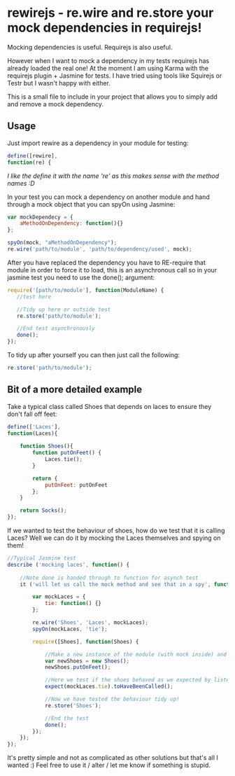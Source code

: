 # rewirejs - re.wire and re.store your mock dependencies in requirejs!

Mocking dependencies is useful. 
Requirejs is also useful. 

However when I want to mock a dependency in my tests requirejs has already loaded the real one! At the moment I am using Karma with the requirejs plugin + Jasmine for tests. I have tried using tools like Squirejs or Testr but I wasn't happy with either. 

This is a small file to include in your project that allows you to simply add and remove a mock dependency. 

## Usage

Just import rewire as a dependency in your module for testing:

```javascript
define([rewire],
function(re) {
```

*I like the define it with the name 're' as this makes sense with the method names :D*

In your test you can mock a dependency on another module and hand through a mock object that you can spyOn using Jasmine: 

```javascript
var mockDependecy = {
    aMethodOnDependency: function(){}
};

spyOn(mock, "aMethodOnDependency");
re.wire('path/to/module', 'path/to/dependency/used', mock);
```

After you have replaced the dependency you have to RE-require that module in order to force it to load, this is an asynchronous call so in your jasmine test you need to use the done(); argument:

```javascript
require('[path/to/module'], function(ModuleName) {
   //test here

   //Tidy up here or outside test
   re.store('path/to/module');

   //End test asynchronously
   done();
});
```

To tidy up after yourself you can then just call the following:

```javascript
re.store('path/to/module');
```

## Bit of a more detailed example

Take a typical class called Shoes that depends on laces to ensure they don't fall off feet:

```javascript
define(['Laces'],
function(Laces){
    
    function Shoes(){
        function putOnFeet() {
            Laces.tie();
        }

        return {
            putOnFeet: putOnFeet
        };
    }

    return Socks();
});

```

If we wanted to test the behaviour of shoes, how do we test that it is calling Laces? Well we can do it by mocking the Laces themselves and spying on them!

```javascript
//Typical Jasmine test
describe ('mocking laces', function() {
   
    //Note done is handed through to function for asynch test
    it ('will let us call the mock method and see that in a spy', function(done) {

        var mockLaces = {
            tie: function() {}
        };

        re.wire('Shoes', 'Laces', mockLaces);
        spyOn(mockLaces, 'tie');

        require([Shoes], function(Shoes) {

            //Make a new instance of the module (with mock inside) and cause the behaviour to occur
            var newShoes = new Shoes();
            newShoes.putOnFeet();

            //Here we test if the shoes behaved as we expected by listening to the mock!
            expect(mockLaces.tie).toHaveBeenCalled();

            //Now we have tested the behaviour tidy up!
            re.store('Shoes');

            //End the test
            done();
        });
    });
});
```

It's pretty simple and not as complicated as other solutions but that's all I wanted :) Feel free to use it / alter / let me know if something is stupid.
